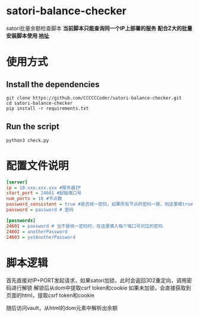 # satori-balance-checker
satori批量余额检查脚本
**当前脚本只能查询同一个IP上部署的服务**
**配合Z大的批量安装脚本使用 [地址](https://medium.com/@zephyrsailor0715/satori多节点管理-优化部署-提升效率-c1d62fa5c00c)**

# 使用方式
## Install the dependencies
```shell
git clone https://github.com/CCCCCCoder/satori-balance-checker.git
cd satori-balance-checker
pip install -r requirements.txt
```
## Run the script
```
python3 check.py
```

# 配置文件说明
```ini
[server]
ip = 10.xxx.xxx.xxx #服务器IP
start_port = 24601 #起始端口号
num_ports = 10 #节点数
password_consistent = true #是否统一密码，如果所有节点的密码一致，则这里填true
password = password # 密码

[passwords]
24601 = password # 当不是统一密码时，在这里填入每个端口号对应的密码
24602 = anotherPassword
24603 = yetAnotherPassword
```

# 脚本逻辑
首先直接对IP+PORT发起请求，如果satori加锁，此时会返回302重定向，调用密码进行解锁
解锁后从dom中提取csrf token和cookie
如果未加锁，会直接获取到页面的html，提取csrf token和cookie

随后访问vault，从html的dom元素中解析出余额